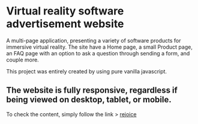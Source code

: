 # Virtual reality software advertisement website

A multi-page application, presenting a variety of software products for immersive virtual reality. The site have a Home page, a small Product page, an FAQ page with an option to ask a question through sending a form, and couple more.

This project was entirely created by using pure vanilla javascript.

## The website is fully responsive, regardless if being viewed on desktop, tablet, or mobile.

To check the content, simply follow the link > [rejoice](https://dmtfvn.github.io/vr-rejoice/)
